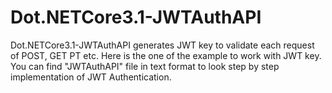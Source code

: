 # Dot.NETCore3.1-JWTAuthAPI
Dot.NETCore3.1-JWTAuthAPI generates JWT key to validate each request of POST, GET PT etc.  Here is the one of the example to work with JWT key. You can find "JWTAuthAPI" file in text  format to look step by step implementation of JWT Authentication. 
